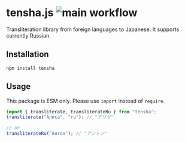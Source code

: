# tensha.js ![main workflow](https://github.com/fabon-f/tensha.js/actions/workflows/main.yml/badge.svg)

Transliteration library from foreign languages to Japanese. It supports currently Russian.

## Installation

```
npm install tensha
```

## Usage

This package is ESM only. Please use `import` instead of `require`.

```js
import { transliterate, transliterateRu } from "tensha";
transliterate("Алиса", "ru"); // "アリサ"

// or
transliterateRu("Антон"); // "アントン"
```
